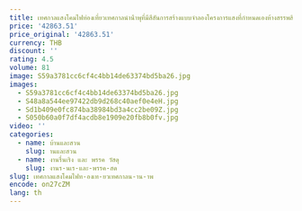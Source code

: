 ```yaml
---
title: เทศกาลแสงโคมไฟท่องเที่ยวเทศกาลนําน้ําพุที่มีสีสันการสร้างแบบจําลองโครงการแสงที่กําหนดเองห้างสรรพสินค้าฉากจุดชมวิว l
price: '42863.51'
price_original: '42863.51'
currency: THB
discount: ''
rating: 4.5
volume: 81
image: S59a3781cc6cf4c4bb14de63374bd5ba26.jpg
images:
  - S59a3781cc6cf4c4bb14de63374bd5ba26.jpg
  - S48a8a544ee97422db9d268c40aef0e4eH.jpg
  - Sd1b409e0fc874ba38984bd3a4cc2be09Z.jpg
  - S050b60a0f7df4acdb8e1909e20fb8b0fv.jpg
video: ''
categories:
  - name: บ้านและสวน
    slug: านและสวน
  - name: งานรื่นเริง และ พรรค วัสดุ
    slug: งานร-นเร-และ-พรรค-สด
slug: เทศกาลแสงโคมไฟท-องเท-ยวเทศกาลน-าน-าพ
encode: on27cZM
lang: th
---
```

  